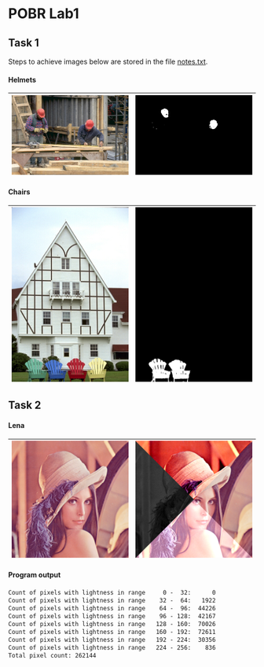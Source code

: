 # POBR Lab1
## Task 1

Steps to achieve images below are stored in the file [notes.txt](notes.txt).

#### Helmets
![](assets/helmets2.JPG) | ![](assets/helmets2_processed.JPG)
---|---

#### Chairs
![](assets/chairs.JPG) | ![](assets/chairs_processed.JPG)
---|---

## Task 2
#### Lena
![](assets/Lena.png) | ![](assets/Lena_new.png)
---|---

#### Program output
```
Count of pixels with lightness in range     0 -  32:      0
Count of pixels with lightness in range    32 -  64:   1922
Count of pixels with lightness in range    64 -  96:  44226
Count of pixels with lightness in range    96 - 128:  42167
Count of pixels with lightness in range   128 - 160:  70026
Count of pixels with lightness in range   160 - 192:  72611
Count of pixels with lightness in range   192 - 224:  30356
Count of pixels with lightness in range   224 - 256:    836
Total pixel count: 262144
```
